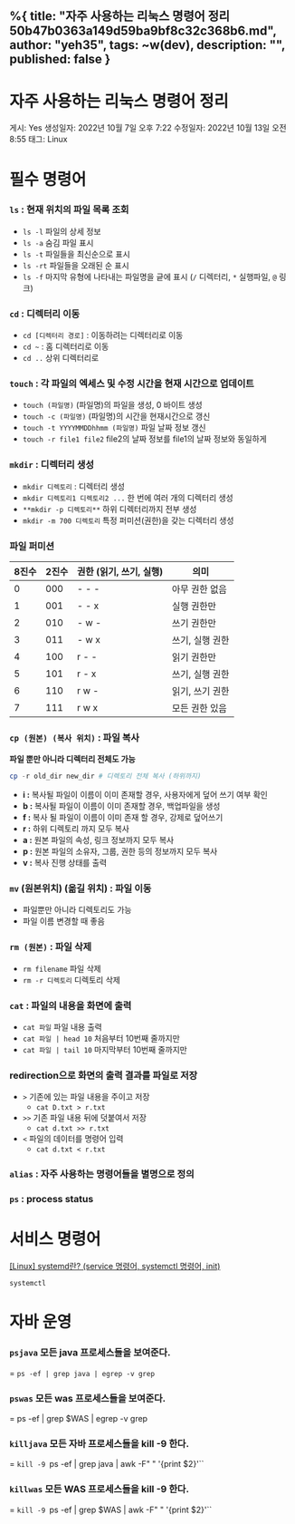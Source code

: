 %{
title: "자주 사용하는 리눅스 명령어 정리 50b47b0363a149d59ba9bf8c32c368b6.md",
author: "yeh35",
tags: ~w(dev),
description: "",
published: false
}
---
# 자주 사용하는 리눅스 명령어 정리

게시: Yes
생성일자: 2022년 10월 7일 오후 7:22
수정일자: 2022년 10월 13일 오전 8:55
태그: Linux

# 필수 명령어

### `ls` : 현재 위치의 파일 목록 조회

- `ls -l` 파일의 상세 정보
- `ls -a` 숨김 파일 표시
- `ls -t` 파일들을 최신순으로 표시
- `ls -rt` 파일들을 오래된 순 표시
- `ls -f` 마지막 유형에 나타내는 파일명을 긑에 표시
(`/` 디렉터리, `*` 실행파일, `@` 링크)

### `cd` : 디렉터리 이동

- `cd [디렉터리 경로]` : 이동하려는 디렉터리로 이동
- `cd ~` : 홈 디렉터리로 이동
- `cd ..` 상위 디렉터리로

### `touch` : 각 파일의 엑세스 및 수정 시간을 현재 시간으로 업데이트

- `touch (파일명)` (파일명)의 파일을 생성, 0 바이트 생성
- `touch -c (파일명)` (파일명)의 시간을 현재시간으로 갱신
- `touch -t YYYYMMDDhhmm (파일명)` 파일 날짜 정보 갱신
- `touch -r file1 file2` file2의 날짜 정보를 file1의 날짜 정보와 동일하게

### `mkdir` : 디렉터리 생성

- `mkdir 디렉토리` : 디렉터리 생성
- `mkdir 디렉토리1 디렉토리2 ...`  한 번에 여러 개의 디렉터리 생성
- `**mkdir -p 디렉토리**`  하위 디렉터리까지 전부 생성
- `mkdir -m 700 디렉토리`  특정 퍼미션(권한)을 갖는 디렉터리 생성

### 파일 퍼미션

| 8진수 | 2진수 | 권한 (읽기, 쓰기, 실행) | 의미 |
| --- | --- | --- | --- |
| 0 | 000 | - - - | 아무 권한 없음 |
| 1 | 001 | - - x | 실행 권한만  |
| 2 | 010 | - w - | 쓰기 권한만 |
| 3 | 011 | - w x | 쓰기, 실행 권한 |
| 4 | 100 | r - - | 읽기 권한만 |
| 5 | 101 | r - x | 쓰기, 실행 권한 |
| 6 | 110 | r w - | 읽기, 쓰기 권한 |
| 7 | 111 | r w x | 모든 권한 있음 |

### `cp (원본) (복사 위치)` : 파일 복사

**파일 뿐만 아니라 디렉터리 전체도 가능**

```powershell
cp -r old_dir new_dir # 디렉토리 전체 복사 (하위까지)
```

- **i :** 복사될 파일이 이름이 이미 존재할 경우, 사용자에게 덮어 쓰기 여부 확인
- **b :** 복사될 파일이 이름이 이미 존재할 경우, 백업파일을 생성
- **f :** 복사 될 파일이 이름이 이미 존재 할 경우, 강제로 덮어쓰기
- **r :** 하위 디렉토리 까지 모두 복사
- **a :** 원본 파일의 속성, 링크 정보까지 모두 복사
- **p :** 원본 파일의 소유자, 그룹, 권한 등의 정보까지 모두 복사
- **v :** 복사 진행 상태를 출력

### `mv` (원본위치) (옮길 위치) : 파일 이동

- 파일뿐만 아니라 디렉토리도 가능
- 파일 이름 변경할 때 좋음

### `rm (원본)` : 파일 삭제

- `rm filename` 파일 삭제
- `rm -r 디렉토리` 디렉토리 삭제

### `cat` : 파일의 내용을 화면에 출력

- `cat 파일` 파일 내용 출력
- `cat 파일 | head 10` 처음부터 10번째 줄까지만
- `cat 파일 | tail 10` 마지막부터 10번째 줄까지만

### redirection으로 화면의 출력 결과를 파일로 저장

- `>` 기존에 있는 파일 내용을 주이고 저장
    - `cat D.txt > r.txt`
- `>>` 기존 파일 내용 뒤에 덧붙여서 저장
    - `cat d.txt >> r.txt`
- `<` 파일의 데이터를 명령어 입력
    - `cat d.txt < r.txt`

### `alias` : 자주 사용하는 명령어들을 별명으로 정의

### `ps` : process status

# 서비스 명령어

[[Linux] systemd란? (service 명령어, systemctl 명령어, init)](https://etloveguitar.tistory.com/57)

`systemctl`

# 자바 운영

[](http://www.mungchung.com/xe/protip/3562)

### `psjava` 모든 java 프로세스들을 보여준다.

= `ps -ef | grep java | egrep -v grep`

### `pswas` 모든 was 프로세스들을 보여준다.

= ps -ef | grep $WAS | egrep -v grep

### `killjava` 모든 자바 프로세스들을 kill -9 한다.

= `kill -9 `ps -ef | grep java | awk -F" " '{print $2}'``

### `killwas` 모든 WAS 프로세스들을 kill -9 한다.

= `kill -9 `ps -ef | grep $WAS | awk -F" " '{print $2}'``